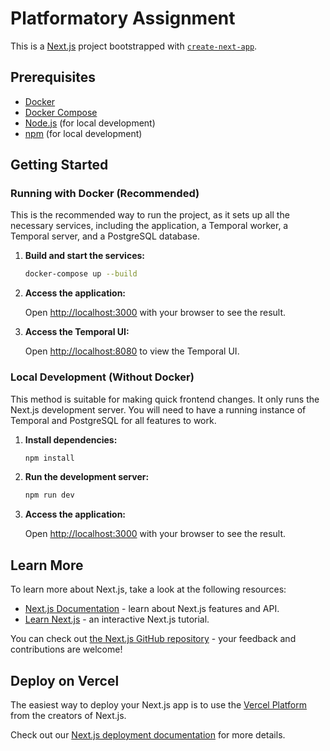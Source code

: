 # Platformatory Assignment

This is a [Next.js](https://nextjs.org) project bootstrapped with [`create-next-app`](https://nextjs.org/docs/app/api-reference/cli/create-next-app).

## Prerequisites

- [Docker](https://docs.docker.com/get-docker/)
- [Docker Compose](https://docs.docker.com/compose/install/)
- [Node.js](https://nodejs.org/en/) (for local development)
- [npm](https://www.npmjs.com/get-npm) (for local development)

## Getting Started

### Running with Docker (Recommended)

This is the recommended way to run the project, as it sets up all the necessary services, including the application, a Temporal worker, a Temporal server, and a PostgreSQL database.

1.  **Build and start the services:**

    ```bash
    docker-compose up --build
    ```

2.  **Access the application:**

    Open [http://localhost:3000](http://localhost:3000) with your browser to see the result.

3.  **Access the Temporal UI:**

    Open [http://localhost:8080](http://localhost:8080) to view the Temporal UI.

### Local Development (Without Docker)

This method is suitable for making quick frontend changes. It only runs the Next.js development server. You will need to have a running instance of Temporal and PostgreSQL for all features to work.

1.  **Install dependencies:**

    ```bash
    npm install
    ```

2.  **Run the development server:**

    ```bash
    npm run dev
    ```

3.  **Access the application:**

    Open [http://localhost:3000](http://localhost:3000) with your browser to see the result.

## Learn More

To learn more about Next.js, take a look at the following resources:

- [Next.js Documentation](https://nextjs.org/docs) - learn about Next.js features and API.
- [Learn Next.js](https://nextjs.org/learn) - an interactive Next.js tutorial.

You can check out [the Next.js GitHub repository](https://github.com/vercel/next.js) - your feedback and contributions are welcome!

## Deploy on Vercel

The easiest way to deploy your Next.js app is to use the [Vercel Platform](https.vercel.com/new?utm_medium=default-template&filter=next.js&utm_source=create-next-app&utm_campaign=create-next-app-readme) from the creators of Next.js.

Check out our [Next.js deployment documentation](https://nextjs.org/docs/app/building-your-application/deploying) for more details.
